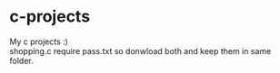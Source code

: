 # c-projects
My c projects :)<br>
shopping.c require pass.txt so donwload both and keep them in same folder.
